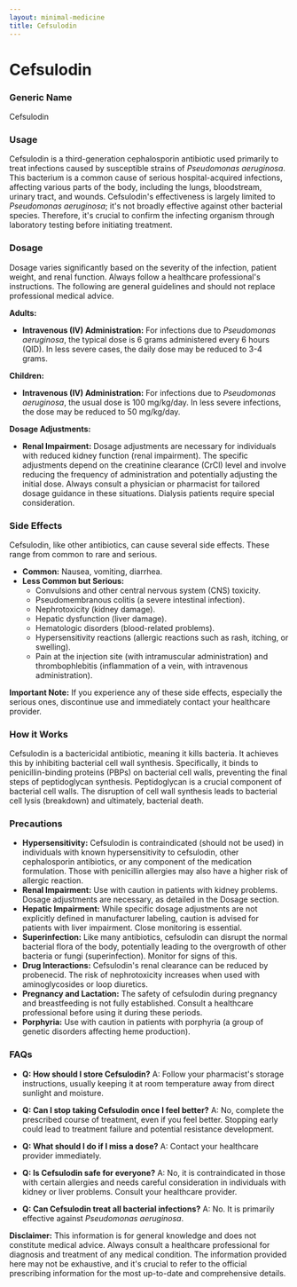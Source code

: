 ```yaml
---
layout: minimal-medicine
title: Cefsulodin
---
```


# Cefsulodin
### Generic Name
Cefsulodin

### Usage

Cefsulodin is a third-generation cephalosporin antibiotic used primarily to treat infections caused by susceptible strains of *Pseudomonas aeruginosa*.  This bacterium is a common cause of serious hospital-acquired infections, affecting various parts of the body, including the lungs, bloodstream, urinary tract, and wounds. Cefsulodin's effectiveness is largely limited to *Pseudomonas aeruginosa*; it's not broadly effective against other bacterial species.  Therefore, it's crucial to confirm the infecting organism through laboratory testing before initiating treatment.

### Dosage

Dosage varies significantly based on the severity of the infection, patient weight, and renal function.  Always follow a healthcare professional's instructions.  The following are general guidelines and should not replace professional medical advice.

**Adults:**

* **Intravenous (IV) Administration:**  For infections due to *Pseudomonas aeruginosa*, the typical dose is 6 grams administered every 6 hours (QID). In less severe cases, the daily dose may be reduced to 3-4 grams.

**Children:**

* **Intravenous (IV) Administration:**  For infections due to *Pseudomonas aeruginosa*, the usual dose is 100 mg/kg/day.  In less severe infections, the dose may be reduced to 50 mg/kg/day.  

**Dosage Adjustments:**

* **Renal Impairment:** Dosage adjustments are necessary for individuals with reduced kidney function (renal impairment).  The specific adjustments depend on the creatinine clearance (CrCl) level and involve reducing the frequency of administration and potentially adjusting the initial dose.  Always consult a physician or pharmacist for tailored dosage guidance in these situations.  Dialysis patients require special consideration.


### Side Effects

Cefsulodin, like other antibiotics, can cause several side effects.  These range from common to rare and serious.

* **Common:** Nausea, vomiting, diarrhea.
* **Less Common but Serious:**  
    * Convulsions and other central nervous system (CNS) toxicity.
    * Pseudomembranous colitis (a severe intestinal infection).
    * Nephrotoxicity (kidney damage).
    * Hepatic dysfunction (liver damage).
    * Hematologic disorders (blood-related problems).
    * Hypersensitivity reactions (allergic reactions such as rash, itching, or swelling).
    * Pain at the injection site (with intramuscular administration) and thrombophlebitis (inflammation of a vein, with intravenous administration).

**Important Note:** If you experience any of these side effects, especially the serious ones, discontinue use and immediately contact your healthcare provider.


### How it Works

Cefsulodin is a bactericidal antibiotic, meaning it kills bacteria.  It achieves this by inhibiting bacterial cell wall synthesis.  Specifically, it binds to penicillin-binding proteins (PBPs) on bacterial cell walls, preventing the final steps of peptidoglycan synthesis.  Peptidoglycan is a crucial component of bacterial cell walls.  The disruption of cell wall synthesis leads to bacterial cell lysis (breakdown) and ultimately, bacterial death.

### Precautions

* **Hypersensitivity:** Cefsulodin is contraindicated (should not be used) in individuals with known hypersensitivity to cefsulodin, other cephalosporin antibiotics, or any component of the medication formulation.  Those with penicillin allergies may also have a higher risk of allergic reaction.
* **Renal Impairment:**  Use with caution in patients with kidney problems.  Dosage adjustments are necessary, as detailed in the Dosage section.
* **Hepatic Impairment:** While specific dosage adjustments are not explicitly defined in manufacturer labeling, caution is advised for patients with liver impairment.  Close monitoring is essential.
* **Superinfection:**  Like many antibiotics, cefsulodin can disrupt the normal bacterial flora of the body, potentially leading to the overgrowth of other bacteria or fungi (superinfection).  Monitor for signs of this.
* **Drug Interactions:** Cefsulodin's renal clearance can be reduced by probenecid.  The risk of nephrotoxicity increases when used with aminoglycosides or loop diuretics.
* **Pregnancy and Lactation:** The safety of cefsulodin during pregnancy and breastfeeding is not fully established.  Consult a healthcare professional before using it during these periods.
* **Porphyria:** Use with caution in patients with porphyria (a group of genetic disorders affecting heme production).


### FAQs

* **Q: How should I store Cefsulodin?** A: Follow your pharmacist's storage instructions, usually keeping it at room temperature away from direct sunlight and moisture.

* **Q: Can I stop taking Cefsulodin once I feel better?** A:  No, complete the prescribed course of treatment, even if you feel better.  Stopping early could lead to treatment failure and potential resistance development.

* **Q: What should I do if I miss a dose?** A: Contact your healthcare provider immediately.

* **Q: Is Cefsulodin safe for everyone?** A: No, it is contraindicated in those with certain allergies and needs careful consideration in individuals with kidney or liver problems.  Consult your healthcare provider.

* **Q: Can Cefsulodin treat all bacterial infections?** A: No.  It is primarily effective against *Pseudomonas aeruginosa*.


**Disclaimer:** This information is for general knowledge and does not constitute medical advice. Always consult a healthcare professional for diagnosis and treatment of any medical condition.  The information provided here may not be exhaustive, and it's crucial to refer to the official prescribing information for the most up-to-date and comprehensive details.
